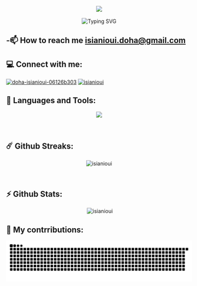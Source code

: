 
<p align="center"><img src="https://readme-typing-svg.herokuapp.com/?font=Righteous&size=35&center=true&vCenter=true&width=500&height=70&duration=4000&lines=Hi+There!+%F0%9F%91%8B;+I%27m+ISIANIOUI+Doha!;" /></p>
<p align="center"><img src="https://readme-typing-svg.herokuapp.com?font=Poetsen+one&pause=1000&color=8931F7&random=false&width=435&height=100&lines=A+passionate+developer+from+Morocco" alt="Typing SVG" /></p>




## -📫 How to reach me **isianioui.doha@gmail.com**





## 💻 Connect with me:
<p align="left">
<a href="https://linkedin.com/in/doha-isianioui-06126b303" target="blank"><img align="center" src="https://raw.githubusercontent.com/rahuldkjain/github-profile-readme-generator/master/src/images/icons/Social/linked-in-alt.svg" alt="doha-isianioui-06126b303" height="30" width="40" /></a>
<a href="https://instagram.com/isianioui" target="blank"><img align="center" src="https://raw.githubusercontent.com/rahuldkjain/github-profile-readme-generator/master/src/images/icons/Social/instagram.svg" alt="isianioui" height="30" width="40" /></a>
</p>

## 🎯 Languages and Tools:

<p align="center"> <img src="https://skillicons.dev/icons?i=cpp,java,js,nodejs,kotlin,firebase,html,css,postgres,mysql,mongodb,linux,python,flask,github,react,vscode,androidstudio,windows,)](https://skillicons.dev)"/></p>

<br>

## ☄️ Github Streaks:
<p align="center" ><img src="https://github-readme-stats.vercel.app/api/top-langs?username=isianioui&show_icons=true&locale=en&layout=compact&theme=tokyonight" alt="isianioui" /></p>
<br>


## ⚡ Github Stats:
<p align="center">&nbsp;<img src="https://github-readme-stats.vercel.app/api?username=isianioui&show_icons=true&locale=en&theme=tokyonight" alt="isianioui" /></p>




## 🐍 My contrributions:
<p img align="center" ><img src="https://raw.githubusercontent.com/isianioui/isianioui/output/github-contribution-grid-snake-dark.svg?palette=github-dark" alt="Snake eating my contributions" /></p>



